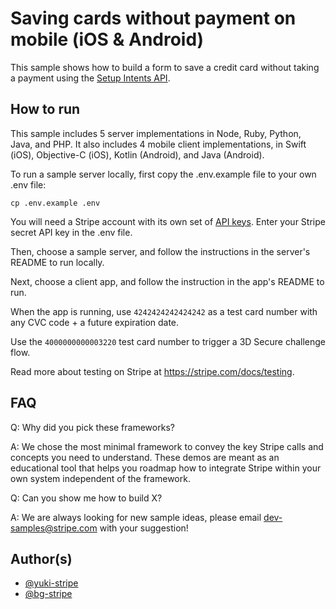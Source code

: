 # Saving cards without payment on mobile (iOS & Android)

This sample shows how to build a form to save a credit card without taking a payment using the [Setup Intents API](https://stripe.com/docs/api/setup_intents).

## How to run

This sample includes 5 server implementations in Node, Ruby, Python, Java, and PHP. It also includes 4 mobile client implementations, in Swift (iOS), Objective-C (iOS), Kotlin (Android), and Java (Android).

To run a sample server locally, first copy the .env.example file to your own .env file:

```
cp .env.example .env
```

You will need a Stripe account with its own set of [API keys](https://stripe.com/docs/development#api-keys). Enter your Stripe secret API key in the .env file.

Then, choose a sample server, and follow the instructions in the server's README to run locally.

Next, choose a client app, and follow the instruction in the app's README to run.

When the app is running, use `4242424242424242` as a test card number with any CVC code + a future expiration date.

Use the `4000000000003220` test card number to trigger a 3D Secure challenge flow.

Read more about testing on Stripe at https://stripe.com/docs/testing.

## FAQ
Q: Why did you pick these frameworks?

A: We chose the most minimal framework to convey the key Stripe calls and concepts you need to understand. These demos are meant as an educational tool that helps you roadmap how to integrate Stripe within your own system independent of the framework.

Q: Can you show me how to build X?

A: We are always looking for new sample ideas, please email dev-samples@stripe.com with your suggestion!

## Author(s)
- [@yuki-stripe](https://github.com/yuki-stripe)
- [@bg-stripe](https://github.com/bg-stripe)
